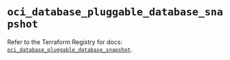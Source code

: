 # `oci_database_pluggable_database_snapshot`

Refer to the Terraform Registry for docs: [`oci_database_pluggable_database_snapshot`](https://registry.terraform.io/providers/hashicorp/oci/7.19.0/docs/resources/database_pluggable_database_snapshot).
